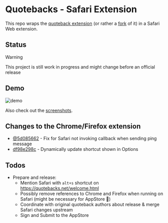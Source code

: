 # Quotebacks - Safari Extension

This repo wraps the [quoteback extension](https://github.com/Blogger-Peer-Review/quotebacks) (or rather a [fork](https://github.com/stigi/quotebacks/) of it) in a Safari Web extension.

## Status

> [!WARNING]  
> This project is still work in progress and might change before an official release

## Demo

![demo](screenshots/00-demo.gif)

Also check out the [screenshots](screenshots).

## Changes to the Chrome/Firefox extension

- [@5d085662](https://github.com/stigi/quotebacks@5d0856629fb60eefe0aa2f7562bb307b5bf7af24) - Fix for Safari not invoking callback when sending ping message
- [df98e298c](https://github.com/stigi/quotebacks@df98e298c1475d144cb4892d741b05f3ba284d8f) - Dynamically update shortcut shown in Options

## Todos

- Prepare and release:
  - Mention Safari with `alt+s` shortcut on https://quotebacks.net/welcome.html
  - Possibly remove references to Chrome and Firefox when running on Safari (might be necessary for AppStore 🤡)
  - Coordinate with original quoteback authors about release & merge Safari changes upstream
  - Sign and Submit to the AppStore